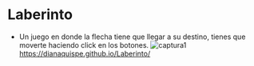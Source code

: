 # Laberinto
- Un juego en donde la flecha tiene que llegar a su destino, tienes que moverte haciendo click en los botones.
![captura1](https://user-images.githubusercontent.com/29384647/36748510-09bc4ac4-1bc6-11e8-9357-7b85d28bc290.PNG)
https://dianaquispe.github.io/Laberinto/
